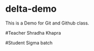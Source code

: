 # delta-demo
This is a Demo for Git and Github class.

#Teacher
Shradha Khapra

#Student
Sigma batch
